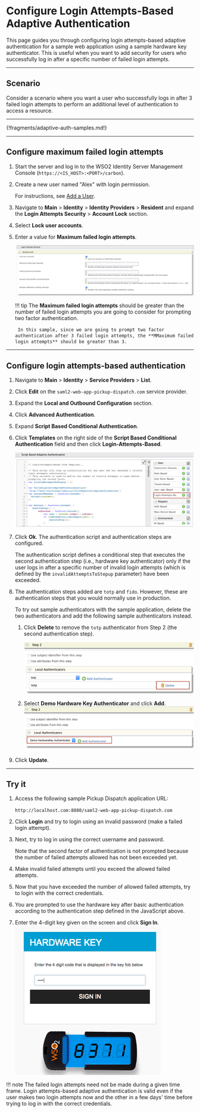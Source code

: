 # Configure Login Attempts-Based Adaptive Authentication

This page guides you through configuring login attempts-based adaptive authentication for a sample web application using a sample hardware key authenticator. This is useful when you want to add security for users who successfully log in after a specific number of failed login attempts.

----

## Scenario

Consider a scenario where you want a user who successfully logs in after 3 failed login attempts to perform an additional level of authentication to access a resource.

----

{!fragments/adaptive-auth-samples.md!}

----

## Configure maximum failed login attempts

1. Start the server and log in to the WSO2 Identity Server Management Console (`https://<IS_HOST>:<PORT>/carbon`).

2. Create a new user named "Alex" with login permission. 

    For instructions, see [Add a User](../../guides/identity-lifecycles/admin-creation-workflow/).

3. Navigate to **Main** > **Identity** > **Identity Providers** > **Resident** and expand the **Login Attempts Security** > **Account Lock** section.

4. Select **Lock user accounts**.

5. Enter a value for **Maximum failed login attempts**. 

    ![Enable account locking](../../assets/img/guides/account-locking.png)
    

    !!! tip
        The **Maximum failed login attempts** should be greater than the number of failed  login attempts you are going to consider for prompting two factor authentication.
        
        In this sample, since we are going to prompt two factor authentication after 3 failed login attempts, the **MMaximum failed login attempts** should be greater than 3.   
    
----

## Configure login attempts-based authentication

1.  Navigate to **Main** > **Identity** > **Service Providers** > **List**.

2.  Click **Edit** on the `saml2-web-app-pickup-dispatch.com` service provider.

3.  Expand the **Local and Outbound Configuration** section.

4.  Click **Advanced Authentication**.

5.  Expand **Script Based Conditional Authentication**.

6.  Click **Templates** on the right side of the **Script Based Conditional Authentication** field and then click **Login-Attempts-Based**. 

    ![Tenant based template](../../assets/img/samples/login-attempts-based-template.png)

7.  Click **Ok**. The authentication script and authentication steps
    are configured. 
    
    The authentication script defines a conditional step that executes the second authentication step (i.e., hardware key authenticator) only if the user logs in after a specific number of invalid login attempts (which is defined by the `invalidAttemptsToStepup` parameter) have been exceeded.

8.  The authentication steps added are `totp` and `fido`. However, these are authentication steps that you would normally use in production. 

    To try out sample authenticators with the sample application, delete the two
    authenticators and add the following sample authenticators instead.

    1.  Click **Delete** to remove the `totp` authenticator from Step 2 (the
        second authentication step).
        
        ![Delete authenticator](../../assets/img/samples/delete-authenticator-1.png)
        
    2.  Select **Demo Hardware Key Authenticator** and click **Add**.  
        ![Add new authenticator](../../assets/img/samples/add-new-authenticator.png)

9. Click **Update**.

----

## Try it

1. Access the following sample Pickup Dispatch application URL:

    `http://localhost.com:8080/saml2-web-app-pickup-dispatch.com`

2. Click **Login** and try to login using an invalid password (make a failed login attempt).

3.  Next, try to log in using the correct username and password. 

    Note that the second factor of authentication is not prompted because the number of failed attempts allowed has not been exceeded yet.

4. Make invalid failed attempts until you exceed the allowed failed attempts.

5. Now that you have exceeded the number of allowed failed attempts, try to login with the correct credentials.

5. You are prompted to use the hardware key after basic authentication according to the authentication step defined in the JavaScript above.

6.  Enter the 4-digit key given on the screen and click **Sign In**.
    ![Hardware key authenticator](../../assets/img/samples/hardware-key-authenticator.png)

!!! note
    The failed login attempts need not be made during a given time frame. Login attempts-based adaptive authentication is valid even if the user makes two login attempts now and the other in a few days' time before trying to log in with the correct credentials.
    
